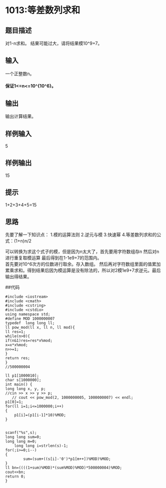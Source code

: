 # 1013:等差数列求和

## 题目描述

对1-n求和。
结果可能过大，请将结果模10^9+7。
## 输入
一个正整数n。

#### 保证1<=n<=10^{10^6}。

## 输出
输出计算结果。
## 样例输入
5
## 样例输出
15
## 提示
1+2+3+4+5=15


## 思路
先要了解一下知识点：
1.模的运算法则
2.逆元与模
3.快速幂
4.等差数列求和的公式：(1+n)n/2

可以转换为求这个式子的模，但是因为n太大了，首先要用字符数组存n
然后对n进行重复取模运算 最后得到在1-1e9+7的范围内。  
首先要对10^6次方的位数进行取余。存入数组。
然后再对字符数组里面的值累加累乘求和。得到结果后因为模运算是没有除法的，所以对2模1e9+7求逆元。最后输出得结果。

##代码

    #include <iostream>
    #include <cmath>
    #include <cstring>
    #include <cstdio>
    using namespace std;
    #define MOD 1000000007
    typedef  long long ll;  
    ll pow_mod(ll x, ll n, ll mod){  
    ll res=1;  
    while(n>0){  
    if(n&1)res=res*x%mod;  
    x=x*x%mod;  
    n>>=1;  
    }  
    return res;  
    }  
    //500000004
    
    ll p1[1000010];
    char s[1000000];
    int main() {
    long long x, y, p;
    //cin >> x >> y >> p;
       // cout << pow_mod(2, 1000000005, 1000000007) << endl;
    p1[0]=1;
    for(ll i=1;i<=1000000;i++)
    {
    	p1[i]=(p1[i-1]*10)%MOD;
    }
    
       
    scanf("%s",s);
    long long sum=0;
    long long m=0;
    	long long i=strlen(s)-1;
    for(;i>=0;i--)
    {
    		sum=(sum+((s[i]-'0')*p1[m++])%MOD)%MOD;
    }
    ll bn=((((1+sum)%MOD)*(sum%MOD)%MOD)*500000004)%MOD;
    cout<<bn;
    return 0;
    }